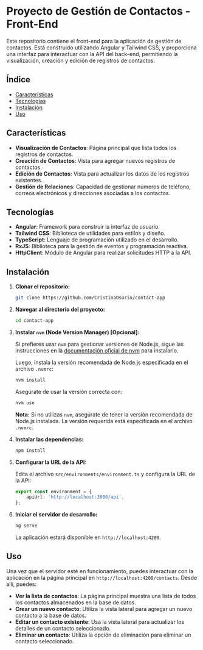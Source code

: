 # Proyecto de Gestión de Contactos - Front-End

Este repositorio contiene el front-end para la aplicación de gestión de contactos. Está construido utilizando Angular y Tailwind CSS, y proporciona una interfaz para interactuar con la API del back-end, permitiendo la visualización, creación y edición de registros de contactos.

## Índice

-   [Características](#características)
-   [Tecnologías](#tecnologías)
-   [Instalación](#instalación)
-   [Uso](#uso)

## Características

-   **Visualización de Contactos**: Página principal que lista todos los registros de contactos.
-   **Creación de Contactos**: Vista para agregar nuevos registros de contactos.
-   **Edición de Contactos**: Vista para actualizar los datos de los registros existentes.
-   **Gestión de Relaciones**: Capacidad de gestionar números de teléfono, correos electrónicos y direcciones asociadas a los contactos.

## Tecnologías

-   **Angular**: Framework para construir la interfaz de usuario.
-   **Tailwind CSS**: Biblioteca de utilidades para estilos y diseño.
-   **TypeScript**: Lenguaje de programación utilizado en el desarrollo.
-   **RxJS**: Biblioteca para la gestión de eventos y programación reactiva.
-   **HttpClient**: Módulo de Angular para realizar solicitudes HTTP a la API.

## Instalación

1. **Clonar el repositorio:**

    ```bash
    git clone https://github.com/CristinaOsorio/contact-app
    ```

2. **Navegar al directorio del proyecto:**

    ```bash
    cd contact-app
    ```

3. **Instalar `nvm` (Node Version Manager) [Opcional]:**

    Si prefieres usar `nvm` para gestionar versiones de Node.js, sigue las instrucciones en la [documentación oficial de nvm](https://github.com/nvm-sh/nvm#installing-and-updating) para instalarlo.

    Luego, instala la versión recomendada de Node.js especificada en el archivo `.nvmrc`:

    ```bash
    nvm install
    ```

    Asegúrate de usar la versión correcta con:

    ```bash
    nvm use
    ```

    **Nota:** Si no utilizas `nvm`, asegúrate de tener la versión recomendada de Node.js instalada. La versión requerida está especificada en el archivo `.nvmrc`.

4. **Instalar las dependencias:**

    ```bash
    npm install
    ```

5. **Configurar la URL de la API:**

    Edita el archivo `src/environments/environment.ts` y configura la URL de la API:

    ```typescript
    export const environment = {
        apiUrl: 'http://localhost:3000/api',
    };
    ```

6. **Iniciar el servidor de desarrollo:**

    ```bash
    ng serve
    ```

    La aplicación estará disponible en `http://localhost:4200`.

## Uso

Una vez que el servidor esté en funcionamiento, puedes interactuar con la aplicación en la página principal en `http://localhost:4200/contacts`. Desde allí, puedes:

-   **Ver la lista de contactos**: La página principal muestra una lista de todos los contactos almacenados en la base de datos.
-   **Crear un nuevo contacto**: Utiliza la vista lateral para agregar un nuevo contacto a la base de datos.
-   **Editar un contacto existente**: Usa la vista lateral para actualizar los detalles de un contacto seleccionado.
-   **Eliminar un contacto**: Utiliza la opción de eliminación para eliminar un contacto seleccionado.
